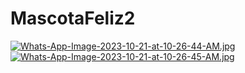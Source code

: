# MascotaFeliz2
[![Whats-App-Image-2023-10-21-at-10-26-44-AM.jpg](https://i.postimg.cc/g07pd6s5/Whats-App-Image-2023-10-21-at-10-26-44-AM.jpg)](https://postimg.cc/yJ0tyxwX)
[![Whats-App-Image-2023-10-21-at-10-26-45-AM.jpg](https://i.postimg.cc/wjbZsYNR/Whats-App-Image-2023-10-21-at-10-26-45-AM.jpg)](https://postimg.cc/3kmnP6n3)
